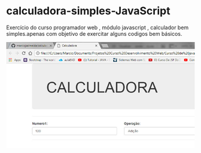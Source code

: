 # calculadora-simples-JavaScript
Exercício do curso programador web , módulo  javascript , calculador bem simples.apenas com objetivo de 
exercitar alguns codigos bem básicos.

<img src="https://github.com/marciojsalmeida/calculadora-simples-JavaScript/blob/master/calculadora.jpg">
